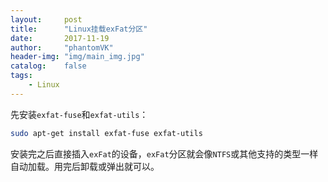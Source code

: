 ```yaml
---
layout:     post
title:      "Linux挂载exFat分区"
date:       2017-11-19
author:     "phantomVK"
header-img: "img/main_img.jpg"
catalog:    false
tags:
    - Linux
---
```


先安装`exfat-fuse`和`exfat-utils`：

```bash
sudo apt-get install exfat-fuse exfat-utils
```

安装完之后直接插入`exFat`的设备，`exFat`分区就会像`NTFS`或其他支持的类型一样自动加载。用完后卸载或弹出就可以。


